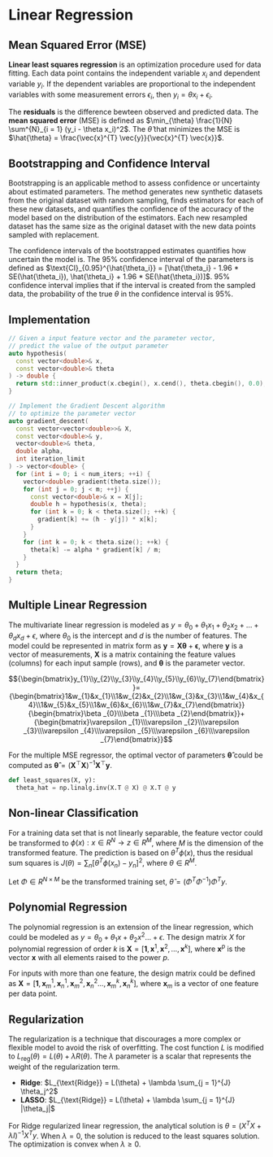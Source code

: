 # Linear Regression

## Mean Squared Error (MSE)

**Linear least squares regression** is an optimization procedure used for data fitting. Each data point contains the independent variable $x_i$ and dependent variable $y_i$. If the dependent variables are proportional to the independent variables with some measurement errors $\epsilon_i$, then $y_i = \theta x_i + \epsilon_i$.

The **residuals** is the difference bewteen observed and predicted data. The **mean squared error** (MSE) is defined as $\min_{\theta} \frac{1}{N} \sum^{N}_{i = 1} (y_i  - \theta x_i)^2$. The $\hat{\theta}$ that minimizes the MSE is $\hat{\theta} = \frac{\vec{x}^{T} \vec{y}}{\vec{x}^{T} \vec{x}}$.

## Bootstrapping and Confidence Interval

Bootstrapping is an applicable method to assess confidence or uncertainty about estimated parameters. The method generates new synthetic datasets from the original dataset with random sampling, finds estimators for each of these new datasets, and quantifies the confidence of the accuracy of the model based on the distribution of the estimators. Each new resampled dataset has the same size as the original dataset with the new data points sampled with replacement.

The confidence intervals of the bootstrapped estimates quantifies how uncertain the model is. The 95% confidence interval of the parameters is defined as $\text{CI}_{0.95}^{\hat{\theta_i}} = [\hat{\theta_i} - 1.96 * SE(\hat{\theta_i}), \hat{\theta_i} + 1.96 * SE(\hat{\theta_i})]$. 95% confidence interval implies that if the interval is created from the sampled data, the probability of the true $\theta$ in the confidence interval is 95%.

## Implementation

```cpp
// Given a input feature vector and the parameter vector,
// predict the value of the output parameter
auto hypothesis(
  const vector<double>& x,
  const vector<double>& theta
) -> double {
  return std::inner_product(x.cbegin(), x.cend(), theta.cbegin(), 0.0);
}

// Implement the Gradient Descent algorithm
// to optimize the parameter vector
auto gradient_descent(
  const vector<vector<double>>& X,
  const vector<double>& y,
  vector<double>& theta,
  double alpha,
  int iteration_limit
) -> vector<double> {
  for (int i = 0; i < num_iters; ++i) {
    vector<double> gradient(theta.size());
    for (int j = 0; j < m; ++j) {
      const vector<double>& x = X[j];
      double h = hypothesis(x, theta);
      for (int k = 0; k < theta.size(); ++k) {
        gradient[k] += (h - y[j]) * x[k];
      }
    }
    for (int k = 0; k < theta.size(); ++k) {
      theta[k] -= alpha * gradient[k] / m;
    }
  }
  return theta;
}
```

## Multiple Linear Regression

The multivariate linear regression is modeled as $y = \theta_0 + \theta_1 x_1 + \theta_2 x_2 + \dots + \theta_d x_d + \epsilon$, where $\theta_0$ is the intercept and $d$ is the number of features. The model could be represented in matrix form as $\mathbf{y} = \mathbf{X}\boldsymbol{\theta} + \mathbf{\epsilon}$, where $\mathbf{y}$ is a vector of measurements, $\mathbf{X}$ is a matrix containing the feature values (columns) for each input sample (rows), and $\boldsymbol{\theta}$ is the parameter vector.

$${\begin{bmatrix}y_{1}\\y_{2}\\y_{3}\\y_{4}\\y_{5}\\y_{6}\\y_{7}\end{bmatrix}}={\begin{bmatrix}1&w_{1}&x_{1}\\1&w_{2}&x_{2}\\1&w_{3}&x_{3}\\1&w_{4}&x_{4}\\1&w_{5}&x_{5}\\1&w_{6}&x_{6}\\1&w_{7}&x_{7}\end{bmatrix}}{\begin{bmatrix}\beta _{0}\\\beta _{1}\\\beta _{2}\end{bmatrix}}+{\begin{bmatrix}\varepsilon _{1}\\\varepsilon _{2}\\\varepsilon _{3}\\\varepsilon _{4}\\\varepsilon _{5}\\\varepsilon _{6}\\\varepsilon _{7}\end{bmatrix}}$$

For the multiple MSE regressor, the optimal vector of parameters $\boldsymbol{\hat\theta}$ could be computed as $\boldsymbol{\hat\theta} = (\mathbf{X}^\top\mathbf{X})^{-1}\mathbf{X}^\top\mathbf{y}$.

```py
def least_squares(X, y):
  theta_hat = np.linalg.inv(X.T @ X) @ X.T @ y
```

## Non-linear Classification

For a training data set that is not linearly separable, the feature vector could be transformed to $\phi(x): x \in R^N \rightarrow z \in R^M$, where $M$ is the dimension of the transformed feature. The prediction is based on $\theta^T \phi(x)$, thus the residual sum squares is $J(\theta) = \sum_n [\theta^T \phi(x_n) - y_n]^2$, where $\theta \in R^M$.

Let $\Phi \in R^{N \times M}$ be the transformed training set, $\hat{\theta} = (\Phi^T \Phi^{-1}) \Phi^{T} y$.

## Polynomial Regression

The polynomial regression is an extension of the linear regression, which could be modeled as $y = \theta_0 + \theta_1 x + \theta_2 x^2 \dots + \epsilon$. The design matrix $X$ for polynomial regression of order $k$ is $\mathbf{X} = \big[ \boldsymbol 1 , \mathbf{x}^1, \mathbf{x}^2 , \ldots , \mathbf{x}^k \big]$, where $\mathbf{x}^p$ is the vector $\mathbf{x}$ with all elements raised to the power $p$.

For inputs with more than one feature, the design matrix could be defined as $\mathbf{X} = \big[ \boldsymbol 1 , \mathbf{x}_m^1, \mathbf{x}_n^1, \mathbf{x}_m^2 , \mathbf{x}_n^2\ldots , \mathbf{x}_m^k , \mathbf{x}_n^k \big]$, where $\mathbf{x}_m$ is a vector of one feature per data point.

## Regularization

The regularization is a technique that discourages a more complex or flexible model to avoid the risk of overfitting. The cost function $L$ is modified to $L_{\text{reg}}(\theta) = L(\theta) + \lambda R(\theta)$. The $\lambda$ parameter is a scalar that represents the weight of the regularization term.

- **Ridge**: $L_{\text{Ridge}} = L(\theta) + \lambda \sum_{j = 1}^{J} \theta_j^2$
- **LASSO**: $L_{\text{Ridge}} = L(\theta) + \lambda \sum_{j = 1}^{J} |\theta_j|$

For Ridge regularized linear regression, the analytical solution is $\theta = (X^{T}X + \lambda I)^{-1} X^{T}y$. When $\lambda = 0$, the solution is reduced to the least squares solution. The optimization is convex when $\lambda \ge 0$.
